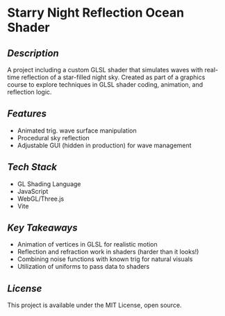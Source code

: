 # Starry Night Reflection Ocean Shader

## *Description*

A project including a custom GLSL shader that simulates waves with real-time reflection of a star-filled night sky. Created as part of a graphics course to explore techniques in GLSL shader coding, animation, and reflection logic.

## *Features*

- Animated trig. wave surface manipulation
- Procedural sky reflection
- Adjustable GUI (hidden in production) for wave management

## *Tech Stack*
- GL Shading Language
- JavaScript
- WebGL/Three.js
- Vite

## *Key Takeaways*

- Animation of vertices in GLSL for realistic motion
- Reflection and refraction work in shaders (harder than it looks!)
- Combining noise functions with known trig for natural visuals
- Utilization of uniforms to pass data to shaders

## *License*

This project is available under the MIT License, open source.
